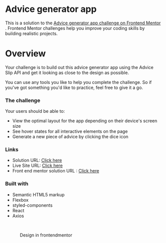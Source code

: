 # Advice generator app

 This is a solution to the <a href="https://www.frontendmentor.io/solutions/advicegeneratorapp-Li0_Fwue1o"> Advice generator app challenge on Frontend Mentor</a> . Frontend Mentor challenges help you improve your coding skills by building realistic projects.

<h1>Overview</h1>


</hr>

<p>
  Your challenge is to build out this advice generator app using the Advice Slip API and get it looking as close to the design as possible.

You can use any tools you like to help you complete the challenge. So if you've got something you'd like to practice, feel free to give it a go.
</p>

  
  
  <h3>The challenge</h3>
  <p>Your users should be able to:</p>
  <ul>
  <li>View the optimal layout for the app depending on their device's screen size</li>
  <li>See hover states for all interactive elements on the page</li>
  <li>Generate a new piece of advice by clicking the dice icon</li>
  
  
  
  </ul>

<h3>Links</h3>
<ul>
<li>Solution URL: <a href="https://github.com/MateusDaviDev/-interactiveRating">Click here</a></li>
<li>Live Site URL: <a href="https://mateusdavidev.github.io/-interactiveRating/">Click here</a></li>
<li>Front end mentor solution URL : <a href="https://www.frontendmentor.io/solutions/advicegeneratorapp-Li0_Fwue1o">Click here</a></li>

</ul>

<h3>Built with</h3>
  <ul>
    <li>Semantic HTML5 markup</li>
    <li>Flexbox</li>
    <li>styled-components</li>
    <li>React</li>
    <li>Axios</li>
   
  <ul>
<br>

Design in frontendmentor 
